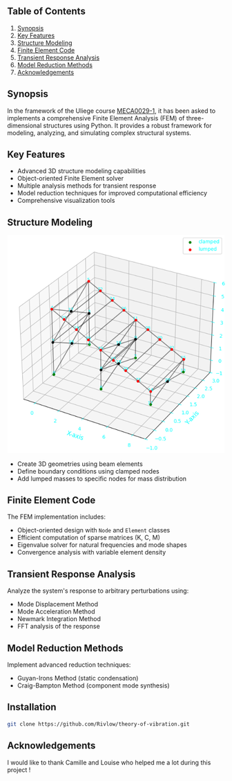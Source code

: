 

## Table of Contents

1. [Synopsis](#Synopsis)
2. [Key Features](#key-features)
3. [Structure Modeling](#structure-modeling)
4. [Finite Element Code](#finite-element-code)
5. [Transient Response Analysis](#transient-response-analysis)
6. [Model Reduction Methods](#model-reduction-methods)
7. [Acknowledgements](#Acknowledgements)


## Synopsis
In the framework of the Uliege course [MECA0029-1](https://www.programmes.uliege.be/cocoon/20242025/en/cours/MECA0029-1.html), it has been asked to implements a comprehensive Finite Element Analysis (FEM) of three-dimensional structures using Python. It provides a robust framework for modeling, analyzing, and simulating complex structural systems.

## Key Features

- Advanced 3D structure modeling capabilities
- Object-oriented Finite Element solver
- Multiple analysis methods for transient response
- Model reduction techniques for improved computational efficiency
- Comprehensive visualization tools

## Structure Modeling

![3D Structure Model](Pictures/structure.png)

- Create 3D geometries using beam elements
- Define boundary conditions using clamped nodes
- Add lumped masses to specific nodes for mass distribution

## Finite Element Code

The FEM implementation includes:

- Object-oriented design with `Node` and `Element` classes
- Efficient computation of sparse matrices (K, C, M)
- Eigenvalue solver for natural frequencies and mode shapes
- Convergence analysis with variable element density

## Transient Response Analysis

Analyze the system's response to arbitrary perturbations using:

- Mode Displacement Method
- Mode Acceleration Method
- Newmark Integration Method
- FFT analysis of the response

## Model Reduction Methods

Implement advanced reduction techniques:

- Guyan-Irons Method (static condensation)
- Craig-Bampton Method (component mode synthesis)

## Installation

```bash
git clone https://github.com/Rivlow/theory-of-vibration.git
```

## Acknowledgements
I would like to thank Camille and Louise who helped me a lot during this project !
